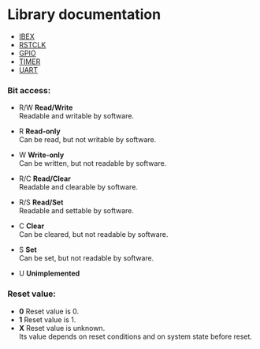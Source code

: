 # Library documentation

- [IBEX](doc/IBEX.md)
- [RSTCLK](doc/RSTCLK.md)
- [GPIO](doc/GPIO.md)
- [TIMER](doc/TIMER.md)
- [UART](doc/UART.md)

### Bit access:

- R/W **Read/Write**
<br>Readable and writable by software.

- R **Read-only**
<br>Can be read, but not writable by software.

- W **Write-only**
<br>Can be written, but not readable by software.

- R/C **Read/Clear**
<br>Readable and clearable by software.

- R/S **Read/Set**
<br>Readable and settable by software.

- C **Clear**
<br>Can be cleared, but not readable by software.

- S **Set**
<br>Can be set, but not readable by software.

- U **Unimplemented**

### Reset value:

- **0** Reset value is 0.
- **1** Reset value is 1.
- **X** Reset value is unknown.
<br>Its value depends on reset conditions and on system state before reset.
